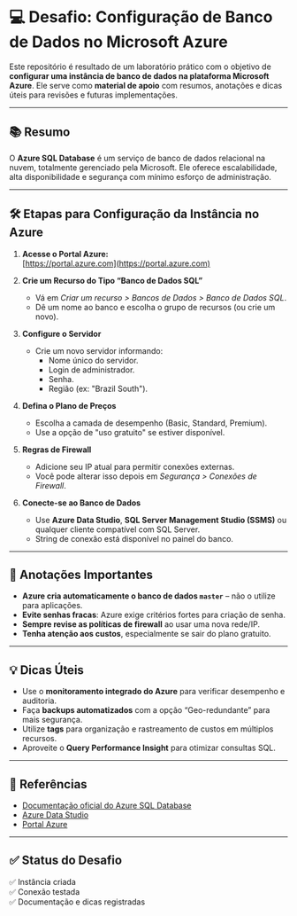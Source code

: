 # 💻 Desafio: Configuração de Banco de Dados no Microsoft Azure

Este repositório é resultado de um laboratório prático com o objetivo de **configurar uma instância de banco de dados na plataforma Microsoft Azure**. Ele serve como **material de apoio** com resumos, anotações e dicas úteis para revisões e futuras implementações.

---

## 📚 Resumo

O **Azure SQL Database** é um serviço de banco de dados relacional na nuvem, totalmente gerenciado pela Microsoft. Ele oferece escalabilidade, alta disponibilidade e segurança com mínimo esforço de administração.

---

## 🛠️ Etapas para Configuração da Instância no Azure

1. **Acesse o Portal Azure:**  
   [https://portal.azure.com](https://portal.azure.com)

2. **Crie um Recurso do Tipo “Banco de Dados SQL”**
   - Vá em *Criar um recurso > Bancos de Dados > Banco de Dados SQL*.
   - Dê um nome ao banco e escolha o grupo de recursos (ou crie um novo).

3. **Configure o Servidor**
   - Crie um novo servidor informando:
     - Nome único do servidor.
     - Login de administrador.
     - Senha.
     - Região (ex: "Brazil South").

4. **Defina o Plano de Preços**
   - Escolha a camada de desempenho (Basic, Standard, Premium).
   - Use a opção de "uso gratuito" se estiver disponível.

5. **Regras de Firewall**
   - Adicione seu IP atual para permitir conexões externas.
   - Você pode alterar isso depois em *Segurança > Conexões de Firewall*.

6. **Conecte-se ao Banco de Dados**
   - Use **Azure Data Studio**, **SQL Server Management Studio (SSMS)** ou qualquer cliente compatível com SQL Server.
   - String de conexão está disponível no painel do banco.

---

## 📝 Anotações Importantes

- **Azure cria automaticamente o banco de dados `master`** – não o utilize para aplicações.
- **Evite senhas fracas**: Azure exige critérios fortes para criação de senha.
- **Sempre revise as políticas de firewall** ao usar uma nova rede/IP.
- **Tenha atenção aos custos**, especialmente se sair do plano gratuito.

---

## 💡 Dicas Úteis

- Use o **monitoramento integrado do Azure** para verificar desempenho e auditoria.
- Faça **backups automatizados** com a opção “Geo-redundante” para mais segurança.
- Utilize **tags** para organização e rastreamento de custos em múltiplos recursos.
- Aproveite o **Query Performance Insight** para otimizar consultas SQL.

---

## 📎 Referências

- [Documentação oficial do Azure SQL Database](https://learn.microsoft.com/pt-br/azure/azure-sql/)
- [Azure Data Studio](https://learn.microsoft.com/pt-br/sql/azure-data-studio/)
- [Portal Azure](https://portal.azure.com)

---

## ✅ Status do Desafio

✅ Instância criada  
✅ Conexão testada  
✅ Documentação e dicas registradas  
